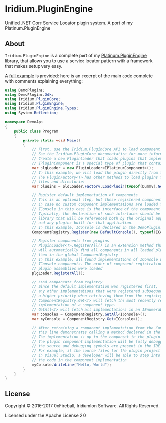 
# Iridium.PluginEngine

Unified .NET Core Service Locator plugin system. A port of my Platinum.PluginEngine

## About

`Iridium.PluginEngine` is a complete port of my [Platinum.PluginEngine](https://github.com/0xFireball/Platinum.PluginEngine) library,
that allows you to use a service locator pattern with a framework that makes setup very easy.

A [full example](https://github.com/0xFireball/Iridium.PluginEngine/tree/master/Iridium.PluginEngine/src/example) is provided:
here is an excerpt of the main code complete with comments explaining everything:

```csharp
using DemoPlugins;
using DemoPlugins.Sdk;
using Iridium.PluginCore;
using Iridium.PluginEngine;
using Iridium.PluginEngine.Types;
using System.Reflection;

namespace DemoApp
{
    public class Program
    {
        private static void Main()
        {
            // First, use the Iridium.PluginCore API to load component plugins
            // See the Iridium.PluginCore documentation for more information
            // Create a new PluginLoader that loads plugins that implement IPluginComponent
            // IPluginComponent is a special type of plugin that contains a component
            var plgLoader = new PluginLoader<IPlatinumComponent>();
            // In this example, we will load the plugin directly from the assembly
            // The PluginFactory<T> has other methods to load plugins from other locations, such as
            // files and directories
            var plugins = plgLoader.Factory.LoadPlugin(typeof(Dummy).GetTypeInfo().Assembly);

            // Register default implementation of components
            // This is an optional step, but these registered components will be used
            // in case no custom component implementations are loaded from the plugin
            // IConsole in this case is the interface of the component
            // Typically, the declaration of such interfaces should be in a Common or SDK
            // library that will be referenced both by the original application
            // and any plugins built for that application.
            // In this example, IConsole is declared in the DemoPlugin.SDK assembly
            ComponentRegistry.Register(new DefaultConsole(), typeof(IConsole));

            // Register components from plugins
            // PluginLoader<T>.RegisterAll() is an extension method that
            // will automatically find all components in all loaded plugins, and register
            // them in the global ComponentRegistry
            // In this example, all found implementations of IConsole will be registered as
            // IConsole components. The order of component registration is the same as the order the
            // plugin assemblies were loaded
            plgLoader.RegisterAll();

            // Load components from registry
            // Since the default implementation was registered first,
            // any other implementations that were registered subsequently will have
            // a higher priority when retrieving them from the registry.
            // ComponentRegistry.Get<T> will fetch the most recently registered
            // implementation of a component type.
            // GetAll<T> will fetch all implementations in an IEnumerable<T>
            var consoles = ComponentRegistry.GetAll<IConsole>();
            var myConsole = ComponentRegistry.Get<IConsole>();

            // After retreiving a component implementation from the ComponentRegistry,
            // this line demonstrates calling a method declared in the IConsole interface.
            // The implementation is up to the component in the plugin.
            // The plugin component implementation will be fully debuggable as long as
            // the source and debugging symbols are present in the IDE.
            // For example, if the source files for the plugin project are part of the solution
            // in Visual Studio, a developer will be able to step into this call and debug
            // the code in the component implementation
            myConsole.WriteLine("Hello, World");
        }
    }
}
```

## License

Copyright &copy; 2016-2017 0xFireball, IridiumIon Software. All Rights Reserved.

Licensed under the Apache License 2.0